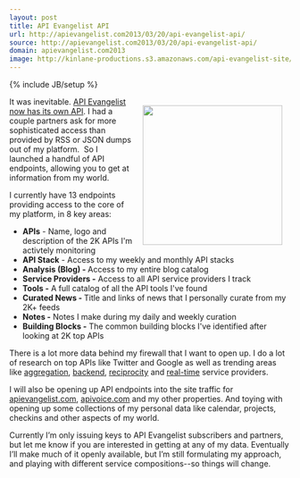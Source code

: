 ```yaml
---
layout: post
title: API Evangelist API
url: http://apievangelist.com2013/03/20/api-evangelist-api/
source: http://apievangelist.com2013/03/20/api-evangelist-api/
domain: apievangelist.com2013
image: http://kinlane-productions.s3.amazonaws.com/api-evangelist-site/blog/kin-lane-gartner-aadi.jpg
---
```

{% include JB/setup %}
<p><img style="padding: 15px;" src="https://s3.amazonaws.com/kinlane-productions/kin-lane/kin-lane-gartner-aadi.jpg" alt="" width="250" align="right" /></p>
<p>It was inevitable.  <a href="https://apievangelist.3scale.net/">API Evangelist now has its own API</a>.  I had a couple partners ask for more sophisticated access than provided by RSS or JSON dumps out of my platform. &nbsp;So I launched a handful of API endpoints, allowing you to get at information from my world.</p>
<p>I currently have 13 endpoints providing access to the core of my platform, in 8 key areas:</p>
<ul class="mainlist">
<li><strong>APIs</strong> - Name, logo and description of the 2K APIs I'm activtely monitoring</li>
<li><strong>API Stack</strong> - Access to my weekly and monthly API stacks</li>
<li><strong>Analysis (Blog) - </strong>Access to my entire blog catalog</li>
<li><strong>Service Providers -</strong> Access to all API service providers I track</li>
<li><strong>Tools -</strong> A full catalog of all the API tools I've found</li>
<li><strong>Curated News - </strong>Title and links of news that I personally curate from my 2K+ feeds</li>
<li><strong>Notes -</strong> Notes I make during my daily and weekly curation</li>
<li><strong>Building Blocks -</strong> The common building blocks I've identified after looking at 2K top APIs</li>
</ul>
<p>There is a lot more data behind my firewall that I want to open up.  I do a lot of research on top APIs like Twitter and Google as well as trending areas like <a href="/trends/aggregation.php">aggregation</a>,&nbsp;<a href="/trends/baas.php">backend</a>, <a href="/trends/reciprocity.php">reciprocity</a> and <a href="/trends/realtime.php">real-time</a> service providers.</p>
<p>I will also be opening up API endpoints into the site traffic for <a href="http://apievangelist.com">apievangelist.com</a>, <a href="http://apivoice.com">apivoice.com</a> and my other properties.  And toying with opening up some collections of my personal data like calendar, projects, checkins and other aspects of my world.</p>
<p>Currently I&rsquo;m only issuing keys to API Evangelist subscribers and partners, but let me know if you are interested in getting at any of my data.  Eventually I&rsquo;ll make much of it openly available, but I&rsquo;m still formulating my approach, and playing with different service compositions--so things will change.</p>
